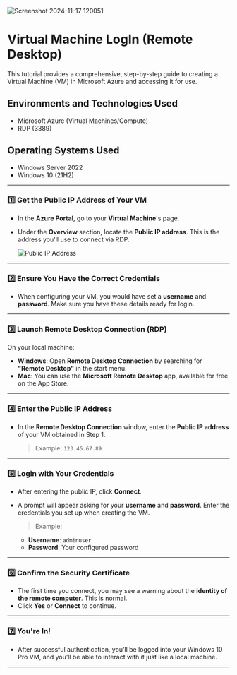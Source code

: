
![Screenshot 2024-11-17 120051](https://github.com/user-attachments/assets/b1d9a979-fe13-4753-95f3-2bd3d82ecdc5)

# Virtual Machine LogIn (Remote Desktop)

This tutorial provides a comprehensive, step-by-step guide to creating a Virtual Machine (VM) in Microsoft Azure and accessing it for use.<br />





<h2>Environments and Technologies Used</h2>

- Microsoft Azure (Virtual Machines/Compute)
- RDP (3389)


<h2>Operating Systems Used </h2>

- Windows Server 2022
- Windows 10 (21H2)

---


### 1️⃣ Get the Public IP Address of Your VM
- In the **Azure Portal**, go to your **Virtual Machine**'s page.  
- Under the **Overview** section, locate the **Public IP address**. This is the address you'll use to connect via RDP.

   ![Public IP Address](images/public_ip_address.png)

---

### 2️⃣ Ensure You Have the Correct Credentials
- When configuring your VM, you would have set a **username** and **password**. Make sure you have these details ready for login.

---

### 3️⃣ Launch Remote Desktop Connection (RDP)
   On your local machine:
   - **Windows**: Open **Remote Desktop Connection** by searching for **"Remote Desktop"** in the start menu.
   - **Mac**: You can use the **Microsoft Remote Desktop** app, available for free on the App Store.

---

### 4️⃣ Enter the Public IP Address
- In the **Remote Desktop Connection** window, enter the **Public IP address** of your VM obtained in Step 1.

   > Example: `123.45.67.89`

---

### 5️⃣ Login with Your Credentials
- After entering the public IP, click **Connect**.  
- A prompt will appear asking for your **username** and **password**. Enter the credentials you set up when creating the VM.

   > Example:  
   - **Username**: `adminuser`  
   - **Password**: Your configured password

---

### 6️⃣ Confirm the Security Certificate
- The first time you connect, you may see a warning about the **identity of the remote computer**. This is normal.
- Click **Yes** or **Connect** to continue.

---

### 7️⃣ You're In!
- After successful authentication, you’ll be logged into your Windows 10 Pro VM, and you’ll be able to interact with it just like a local machine.

---
